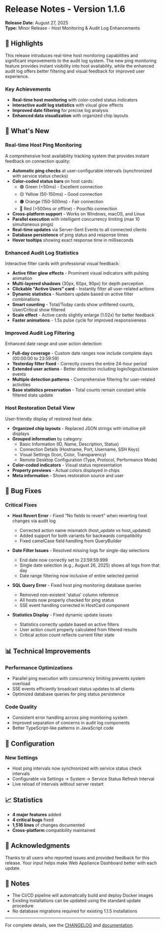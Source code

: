 # Release Notes - Version 1.1.6

**Release Date:** August 27, 2025  
**Type:** Minor Release - Host Monitoring & Audit Log Enhancements

## 🎉 Highlights

This release introduces real-time host monitoring capabilities and significant improvements to the audit log system. The new ping monitoring feature provides instant visibility into host availability, while the enhanced audit log offers better filtering and visual feedback for improved user experience.

### Key Achievements
- **Real-time host monitoring** with color-coded status indicators
- **Interactive audit log statistics** with visual glow effects
- **Improved date filtering** for precise log analysis
- **Enhanced data visualization** with organized chip layouts

## 🚀 What's New

### Real-time Host Ping Monitoring
A comprehensive host availability tracking system that provides instant feedback on connection quality:
- **Automatic ping checks** at user-configurable intervals (synchronized with service status checks)
- **Color-coded status bars** on host cards:
  - 🟢 Green (<50ms) - Excellent connection
  - 🟡 Yellow (50-150ms) - Good connection
  - 🟠 Orange (150-500ms) - Fair connection
  - 🔴 Red (>500ms or offline) - Poor/No connection
- **Cross-platform support** - Works on Windows, macOS, and Linux
- **Parallel execution** with intelligent concurrency limiting (max 10 simultaneous pings)
- **Real-time updates** via Server-Sent Events to all connected clients
- **Database persistence** of ping status and response times
- **Hover tooltips** showing exact response time in milliseconds

### Enhanced Audit Log Statistics
Interactive filter cards with professional visual feedback:
- **Active filter glow effects** - Prominent visual indicators with pulsing animation
- **Multi-layered shadows** (30px, 60px, 90px) for depth perception
- **Clickable "Active Users" card** - Instantly filter all user-related actions
- **Dynamic statistics** - Numbers update based on active filter combinations
- **Smart counting** - Total/Today cards show unfiltered counts, User/Critical show filtered
- **Scale effect** - Active cards slightly enlarge (1.02x) for better feedback
- **Faster animations** - 1.5s pulse cycle for improved responsiveness

### Improved Audit Log Filtering
Enhanced date range and user action detection:
- **Full-day coverage** - Custom date ranges now include complete days (00:00:00 to 23:59:59)
- **Yesterday filter fixed** - Correctly covers the entire 24-hour period
- **Extended user actions** - Better detection including login/logout/session events
- **Multiple detection patterns** - Comprehensive filtering for user-related activities
- **Base statistics preservation** - Total counts remain constant while filtered stats update

### Host Restoration Detail View
User-friendly display of restored host data:
- **Organized chip layouts** - Replaced JSON strings with intuitive pill displays
- **Grouped information** by category:
  - Basic Information (ID, Name, Description, Status)
  - Connection Details (Hostname, Port, Username, SSH Keys)
  - Visual Settings (Icon, Color, Transparency)
  - Remote Desktop Configuration (Type, Protocol, Performance Mode)
- **Color-coded indicators** - Visual status representation
- **Property previews** - Actual colors displayed in chips
- **Meta information** - Shows restoration source and user

## 🐛 Bug Fixes

### Critical Fixes
- **Host Revert Error** - Fixed "No fields to revert" when reverting host changes via audit log
  - Corrected action name mismatch (host_update vs host_updated)
  - Added support for both variants for backwards compatibility
  - Fixed camelCase field handling from QueryBuilder

- **Date Filter Issues** - Resolved missing logs for single-day selections
  - End date now correctly set to 23:59:59.999
  - Single date selection (e.g., August 26, 2025) shows all logs from that day
  - Date range filtering now inclusive of entire selected period

- **SQL Query Error** - Fixed host ping monitoring database queries
  - Removed non-existent 'status' column reference
  - All hosts now properly checked for ping status
  - SSE event handling corrected in HostCard component

- **Statistics Display** - Fixed dynamic update issues
  - Statistics correctly update based on active filters
  - User action count properly calculated from filtered results
  - Critical action count reflects current filter state

## 📊 Technical Improvements

### Performance Optimizations
- Parallel ping execution with concurrency limiting prevents system overload
- SSE events efficiently broadcast status updates to all clients
- Optimized database queries for ping status persistence

### Code Quality
- Consistent error handling across ping monitoring system
- Improved separation of concerns in audit log components
- Better TypeScript-like patterns in JavaScript code

## 🔧 Configuration

### New Settings
- Host ping intervals now synchronized with service status check intervals
- Configurable via Settings → System → Service Status Refresh Interval
- Live reload of intervals without server restart

## 📈 Statistics

- **4 major features** added
- **4 critical bugs** fixed
- **1,516 lines** of changes documented
- **Cross-platform** compatibility maintained

## 🙏 Acknowledgments

Thanks to all users who reported issues and provided feedback for this release. Your input helps make Web Appliance Dashboard better with each update.

## 📝 Notes

- The CI/CD pipeline will automatically build and deploy Docker images
- Existing installations can be updated using the standard update procedure
- No database migrations required for existing 1.1.5 installations

---

For complete details, see the [CHANGELOG](CHANGELOG.md) and [documentation](docs/).
